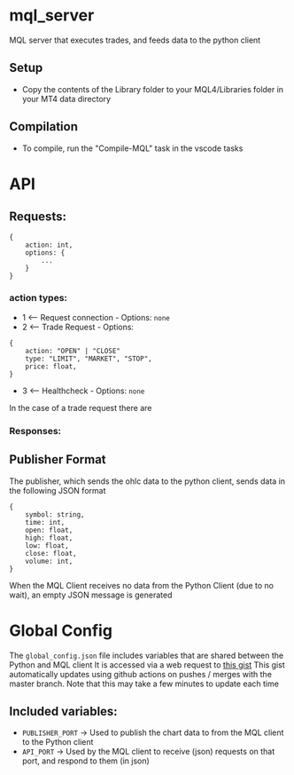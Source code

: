 # mql_server

MQL server that executes trades, and feeds data to the python client

## Setup

- Copy the contents of the Library folder to your MQL4/Libraries folder in your MT4 data directory

## Compilation

- To compile, run the "Compile-MQL" task in the vscode tasks

# API

## Requests:

```
{
    action: int,
    options: {
        ...
    }
}
```

### action types:
 - 1 <-- Request connection - Options: `none`
 - 2 <-- Trade Request - Options: 
 ```
 {
     action: "OPEN" | "CLOSE"
     type: "LIMIT", "MARKET", "STOP",
     price: float,     
 }
 ```
 - 3 <-- Healthcheck - Options: `none`

 In the case of a trade request there are 
### Responses:


## Publisher Format

The publisher, which sends the ohlc data to the python client, sends data in the following JSON format

```
{
    symbol: string,
    time: int,
    open: float,
    high: float,
    low: float,
    close: float,
    volume: int,
}
```

When the MQL Client receives no data from the Python Client (due to no wait), an empty JSON message is generated


# Global Config

The `global_config.json` file includes variables that are shared between the Python and MQL client
It is accessed via a web request to [this gist](https://gist.github.com/bigboiblue/cb668007714195333fd9a0c79a6946ee)
This gist automatically updates using github actions on pushes / merges with the master branch.
Note that this may take a few minutes to update each time

## Included variables:

- `PUBLISHER_PORT` -> Used to publish the chart data to from the MQL client to the Python client
- `API_PORT` -> Used by the MQL client to receive (json) requests on that port, and respond to them (in json)
